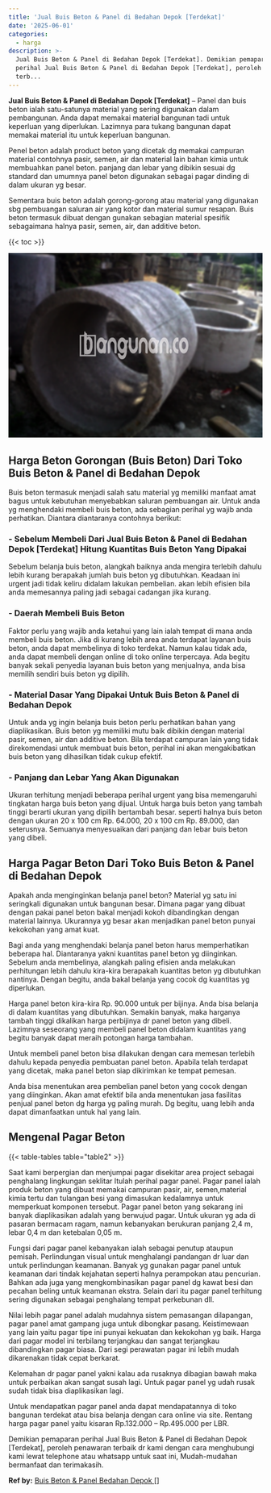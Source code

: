 ```yaml
---
title: 'Jual Buis Beton & Panel di Bedahan Depok [Terdekat]'
date: '2025-06-01'
categories:
  - harga
description: >-
  Jual Buis Beton & Panel di Bedahan Depok [Terdekat]. Demikian pemaparan
  perihal Jual Buis Beton & Panel di Bedahan Depok [Terdekat], peroleh penawaran
  terb...
---
```


**Jual Buis Beton & Panel di Bedahan Depok \[Terdekat\]** – Panel dan buis beton ialah satu-satunya material yang sering digunakan dalam pembangunan. Anda dapat memakai material bangunan tadi untuk keperluan yang diperlukan. Lazimnya para tukang bangunan dapat memakai material itu untuk keperluan bangunan.

Penel beton adalah product beton yang dicetak dg memakai campuran material contohnya pasir, semen, air dan material lain bahan kimia untuk membuahkan panel beton. panjang dan lebar yang dibikin sesuai dg standard dan umumnya panel beton digunakan sebagai pagar dinding di dalam ukuran yg besar.

Sementara buis beton adalah gorong-gorong atau material yang digunakan sbg pembuangan saluran air yang kotor dan material sumur resapan. Buis beton termasuk dibuat dengan gunakan sebagian material spesifik sebagaimana halnya pasir, semen, air, dan additive beton.

{{< toc >}}

![Jual Buis Beton & Panel di Bedahan Depok [Terdekat]](/images/jual-panel-buis-beton-murah-32.png)

## Harga Beton Gorongan (Buis Beton) Dari Toko Buis Beton & Panel di Bedahan Depok

Buis beton termasuk menjadi salah satu material yg memiliki manfaat amat bagus untuk kebutuhan menyebabkan saluran pembuangan air. Untuk anda yg menghendaki membeli buis beton, ada sebagian perihal yg wajib anda perhatikan. Diantara diantaranya contohnya berikut:

### \- Sebelum Membeli Dari Jual Buis Beton & Panel di Bedahan Depok \[Terdekat\] Hitung Kuantitas Buis Beton Yang Dipakai

Sebelum belanja buis beton, alangkah baiknya anda mengira terlebih dahulu lebih kurang berapakah jumlah buis beton yg dibutuhkan. Keadaan ini urgent jadi tidak keliru didalam lakukan pembelian. akan lebih efisien bila anda memesannya paling jadi sebagai cadangan jika kurang.

### \- Daerah Membeli Buis Beton

Faktor perlu yang wajib anda ketahui yang lain ialah tempat di mana anda membeli buis beton. Jika di kurang lebih area anda terdapat layanan buis beton, anda dapat membelinya di toko terdekat. Namun kalau tidak ada, anda dapat membeli dengan online di toko online terpercaya. Ada begitu banyak sekali penyedia layanan buis beton yang menjualnya, anda bisa memilih sendiri buis beton yg dipilih.

### \- Material Dasar Yang Dipakai Untuk Buis Beton & Panel di Bedahan Depok

Untuk anda yg ingin belanja buis beton perlu perhatikan bahan yang diaplikasikan. Buis beton yg memiliki mutu baik dibikin dengan material pasir, semen, air dan additive beton. Bila terdapat campuran lain yang tidak direkomendasi untuk membuat buis beton, perihal ini akan mengakibatkan buis beton yang dihasilkan tidak cukup efektif.

### \- Panjang dan Lebar Yang Akan Digunakan

Ukuran terhitung menjadi beberapa perihal urgent yang bisa memengaruhi tingkatan harga buis beton yang dijual. Untuk harga buis beton yang tambah tinggi berarti ukuran yang dipilih bertambah besar. seperti halnya buis beton dengan ukuran 20 x 100 cm Rp. 64.000, 20 x 100 cm Rp. 89.000, dan seterusnya. Semuanya menyesuaikan dari panjang dan lebar buis beton yang dibeli.

## Harga Pagar Beton Dari Toko Buis Beton & Panel di Bedahan Depok

Apakah anda menginginkan belanja panel beton? Material yg satu ini seringkali digunakan untuk bangunan besar. Dimana pagar yang dibuat dengan pakai panel beton bakal menjadi kokoh dibandingkan dengan material lainnya. Ukurannya yg besar akan menjadikan panel beton punyai kekokohan yang amat kuat.

Bagi anda yang menghendaki belanja panel beton harus memperhatikan beberapa hal. Diantaranya yakni kuantitas panel beton yg diinginkan. Sebelum anda membelinya, alangkah paling efisien anda melakukan perhitungan lebih dahulu kira-kira berapakah kuantitas beton yg dibutuhkan nantinya. Dengan begitu, anda bakal belanja yang cocok dg kuantitas yg diperlukan.

Harga panel beton kira-kira Rp. 90.000 untuk per bijinya. Anda bisa belanja di dalam kuantitas yang dibutuhkan. Semakin banyak, maka harganya tambah tinggi dikalikan harga perbijinya dr panel beton yang dibeli. Lazimnya seseorang yang membeli panel beton didalam kuantitas yang begitu banyak dapat meraih potongan harga tambahan.

Untuk membeli panel beton bisa dilakukan dengan cara memesan terlebih dahulu kepada penyedia pembuatan panel beton. Apabila telah terdapat yang dicetak, maka panel beton siap dikirimkan ke tempat pemesan.

Anda bisa menentukan area pembelian panel beton yang cocok dengan yang diinginkan. Akan amat efektif bila anda menentukan jasa fasilitas penjual panel beton dg harga yg paling murah. Dg begitu, uang lebih anda dapat dimanfaatkan untuk hal yang lain.

## Mengenal Pagar Beton

{{< table-tables table="table2" >}}

Saat kami berpergian dan menjumpai pagar disekitar area project sebagai penghalang lingkungan seklitar Itulah perihal pagar panel. Pagar panel ialah produk beton yang dibuat memakai campuran pasir, air, semen,material kimia tertu dan tulangan besi yang dimasukan kedalamnya untuk memperkuat komponen tersebut. Pagar panel beton yang sekarang ini banyak diaplikasikan adalah yang berwujud pagar. Untuk ukuran yg ada di pasaran bermacam ragam, namun kebanyakan berukuran panjang 2,4 m, lebar 0,4 m dan ketebalan 0,05 m.

Fungsi dari pagar panel kebanyakan ialah sebagai penutup ataupun pemisah. Perlindungan visual untuk menghalangi pandangan dr luar dan untuk perlindungan keamanan. Banyak yg gunakan pagar panel untuk keamanan dari tindak kejahatan seperti halnya perampokan atau pencurian. Bahkan ada juga yang mengkombinasikan pagar panel dg kawat besi dan pecahan beling untuk keamanan ekstra. Selain dari itu pagar panel terhitung sering digunakan sebagai penghalang tempat perkebunan dll.

Nilai lebih pagar panel adalah mudahnya sistem pemasangan dilapangan, pagar panel amat gampang juga untuk dibongkar pasang. Keistimewaan yang lain yaitu pagar tipe ini punyai kekuatan dan kekokohan yg baik. Harga dari pagar model ini terbilang terjangkau dan sangat terjangkau dibandingkan pagar biasa. Dari segi perawatan pagar ini lebih mudah dikarenakan tidak cepat berkarat.

Kelemahan dr pagar panel yakni kalau ada rusaknya dibagian bawah maka untuk perbaikan akan sangat susah lagi. Untuk pagar panel yg udah rusak sudah tidak bisa diaplikasikan lagi.

Untuk mendapatkan pagar panel anda dapat mendapatannya di toko bangunan terdekat atau bisa belanja dengan cara online via site. Rentang harga pagar panel yaitu kisaran Rp.132.000 – Rp.495.000 per LBR.

Demikian pemaparan perihal Jual Buis Beton & Panel di Bedahan Depok \[Terdekat\], peroleh penawaran terbaik dr kami dengan cara menghubungi kami lewat telephone atau whatsapp untuk saat ini, Mudah-mudahan bermanfaat dan terimakasih.

**Ref by:** [Buis Beton & Panel Bedahan Depok []](https://id.wikipedia.org/wiki/Buis)
